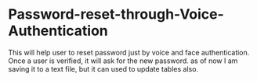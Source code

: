 # Password-reset-through-Voice-Authentication
This will help user to reset password just by voice and face authentication. 
Once a user is verified, it will ask for the new password. 
as of now I am saving it to a text file, but it can used to update tables also.
